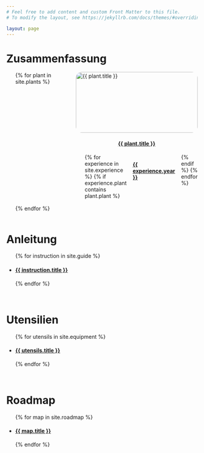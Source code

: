 ```yaml
---
# Feel free to add content and custom Front Matter to this file.
# To modify the layout, see https://jekyllrb.com/docs/themes/#overriding-theme-defaults

layout: page
---
```


<style>
    .grid {
        display: grid;
        grid-template-columns: 1fr 1fr;
        gap: 1rem;
    }
    ul.grid {
        margin: 0;
        list-style: none;
    }
    .list {
        display: flex;
        gap: 1rem;
    }
    ul.list {
        margin: 0;
        list-style: none;
    }
    .entry {
        display: grid;
        place-items: center;
    }
    .image-tile {
        object-fit: cover;
        border-radius: 1rem;
        overflow: hidden;
        height: 10rem;
        width: 100%;
    }
</style>

<h1><b>Zusammenfassung</b></h1>
<ul class="grid">
    {% for plant in site.plants %}
        <li class="entry">
            <img class="image-tile" src="{{ plant.image | relative_url }}" alt="{{ plant.title }}">
            <h4><a href="{{ plant.url | relative_url }}">{{ plant.title }}</a></h4>
            <ul class="list">
                {% for experience in site.experience %}
                {% if experience.plant contains plant.plant %}
                    <li>
                        <h4><a href="{{ experience.url | relative_url }}">{{ experience.year }}</a></h4>
                    </li>
                {% endif %}
                {% endfor %}
            </ul>
        </li>
    {% endfor %}
</ul>

<br>
<h1><b>Anleitung</b></h1>
<ul>
    {% for instruction in site.guide %}
        <li>
            <h4><a href="{{ instruction.url | relative_url }}">{{ instruction.title }}</a></h4>
        </li>
    {% endfor %}
</ul>

<br>
<h1><b>Utensilien</b></h1>
<ul>
    {% for utensils in site.equipment %}
        <li>
            <h4><a href="{{ utensils.url | relative_url }}">{{ utensils.title }}</a></h4>
        </li>
    {% endfor %}
</ul>

<br>
<h1><b>Roadmap</b></h1>
<ul>
    {% for map in site.roadmap %}
        <li>
            <h4><a href="{{ map.url | relative_url }}">{{ map.title }}</a></h4>
        </li>
    {% endfor %}
</ul>
